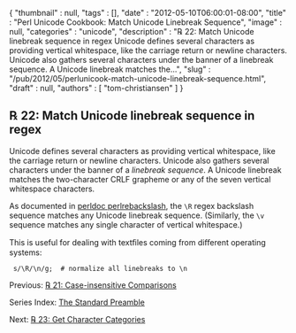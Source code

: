 {
   "thumbnail" : null,
   "tags" : [],
   "date" : "2012-05-10T06:00:01-08:00",
   "title" : "Perl Unicode Cookbook: Match Unicode Linebreak Sequence",
   "image" : null,
   "categories" : "unicode",
   "description" : "℞ 22: Match Unicode linebreak sequence in regex Unicode defines several characters as providing vertical whitespace, like the carriage return or newline characters. Unicode also gathers several characters under the banner of a linebreak sequence. A Unicode linebreak matches the...",
   "slug" : "/pub/2012/05/perlunicook-match-unicode-linebreak-sequence.html",
   "draft" : null,
   "authors" : [
      "tom-christiansen"
   ]
}



℞ 22: Match Unicode linebreak sequence in regex
-----------------------------------------------

Unicode defines several characters as providing vertical whitespace, like the carriage return or newline characters. Unicode also gathers several characters under the banner of a *linebreak sequence*. A Unicode linebreak matches the two-character CRLF grapheme or any of the seven vertical whitespace characters.

As documented in [perldoc perlrebackslash](http://perldoc.perl.org/perlrebackslash.html), the `\R` regex backslash sequence matches any Unicode linebreak sequence. (Similarly, the `\v` sequence matches any single character of vertical whitespace.)

This is useful for dealing with textﬁles coming from diﬀerent operating systems:

     s/\R/\n/g;  # normalize all linebreaks to \n

Previous: [℞ 21: Case-insensitive Comparisons](/pub/2012/05/perlunicook-case-insensitive-comparisons.html)

Series Index: [The Standard Preamble](/pub/2012/04/perlunicook-standard-preamble.html)

Next: [℞ 23: Get Character Categories](/pub/2012/05/perlunicook-get-character-categories.html)
